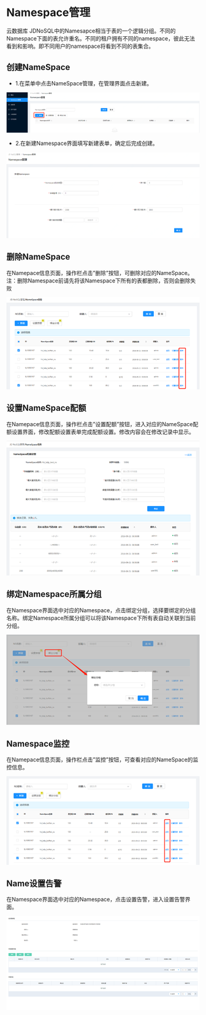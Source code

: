 # Namespace管理

云数据库 JDNoSQL中的Namesapce相当于表的一个逻辑分组。不同的Namespace下面的表允许重名。不同的租户拥有不同的namespace，彼此无法看到和影响。即不同用户的namespace将看到不同的表集合。

## 创建NameSpace

* 1.在菜单中点击NameSpace管理，在管理界面点击新建。

![Image text](../../image/31.png)

* 2.在新建Namespace界面填写新建表单，确定后完成创建。

![Image text](../../image/32.png)

## 删除NameSpace

在Namepace信息页面，操作栏点击”删除”按钮，可删除对应的NameSpace。注：删除Namespace前请先将该Namespace下所有的表都删除，否则会删除失败

![Image text](../../image/33.png)

## 设置NameSpace配额

在Namepace信息页面，操作栏点击”设置配额”按钮，进入对应的NameSpace配额设置界面，修改配额设置表单完成配额设置。修改内容会在修改记录中显示。

![Image text](../../image/34.png)

## 绑定Namespace所属分组

在Namespace界面选中对应的Namespace，点击绑定分组，选择要绑定的分组名称。绑定Namespace所属分组可以将该Namespace下所有表自动关联到当前分组。

![Image text](../../image/35.png)
  
## Namespace监控

在Namepace信息页面，操作栏点击”监控”按钮，可查看对应的NameSpace的监控信息。

![Image text](../../image/36.png)

## Name设置告警

在Namespace界面选中对应的Namespace，点击设置告警，进入设置告警界面。

![Image text](../../image/37.png)